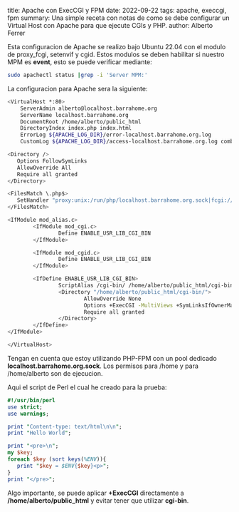 title: Apache con ExecCGI y FPM
date: 2022-09-22
tags: apache, execcgi, fpm
summary: Una simple receta con notas de como se debe configurar un Virtual Host con Apache para que ejecute CGIs y PHP.
author: Alberto Ferrer

Esta configuracion de Apache se realizo bajo Ubuntu 22.04 con el modulo de proxy_fcgi, setenvif y cgid. Estos modulos se deben habilitar si nuestro MPM es **event**, esto se puede verificar mediante:

```bash
sudo apachectl status |grep -i 'Server MPM:'
```

La configuracion para Apache sera la siguiente:

```bash
<VirtualHost *:80>
    ServerAdmin alberto@localhost.barrahome.org
    ServerName localhost.barrahome.org
    DocumentRoot /home/alberto/public_html
    DirectoryIndex index.php index.html
    ErrorLog ${APACHE_LOG_DIR}/error-localhost.barrahome.org.log
    CustomLog ${APACHE_LOG_DIR}/access-localhost.barrahome.org.log combined

<Directory />
   Options FollowSymLinks
   AllowOverride All
   Require all granted
</Directory>

<FilesMatch \.php$>
   SetHandler "proxy:unix:/run/php/localhost.barrahome.org.sock|fcgi://localhost/"
</FilesMatch>

<IfModule mod_alias.c>
        <IfModule mod_cgi.c>
                Define ENABLE_USR_LIB_CGI_BIN
        </IfModule>

        <IfModule mod_cgid.c>
                Define ENABLE_USR_LIB_CGI_BIN
        </IfModule>

        <IfDefine ENABLE_USR_LIB_CGI_BIN>
                ScriptAlias /cgi-bin/ /home/alberto/public_html/cgi-bin/
                <Directory "/home/alberto/public_html/cgi-bin/">
                        AllowOverride None
                        Options +ExecCGI -MultiViews +SymLinksIfOwnerMatch
                        Require all granted
                </Directory>
        </IfDefine>
</IfModule>

</VirtualHost>
```

Tengan en cuenta que estoy utilizando PHP-FPM con un pool dedicado **localhost.barrahome.org.sock**. Los permisos para /home y para /home/alberto son de ejecucion. 

Aqui el script de Perl el cual he creado para la prueba:

```perl
#!/usr/bin/perl
use strict;
use warnings;

print "Content-type: text/html\n\n";
print "Hello World";

print "<pre>\n";
my $key;
foreach $key (sort keys(%ENV)){
   print "$key = $ENV{$key}<p>";
}
print "</pre>";
```

Algo importante, se puede aplicar **+ExecCGI** directamente a **/home/alberto/public_html** y evitar tener que utilizar **cgi-bin**.
